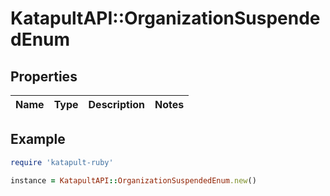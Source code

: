 # KatapultAPI::OrganizationSuspendedEnum

## Properties

| Name | Type | Description | Notes |
| ---- | ---- | ----------- | ----- |

## Example

```ruby
require 'katapult-ruby'

instance = KatapultAPI::OrganizationSuspendedEnum.new()
```

